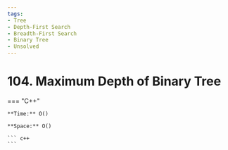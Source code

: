 ```yaml
---
tags:
- Tree
- Depth-First Search
- Breadth-First Search
- Binary Tree
- Unsolved
---
```



# 104. Maximum Depth of Binary Tree

=== "C++"

    **Time:** O()

    **Space:** O()

    ``` c++
    ```